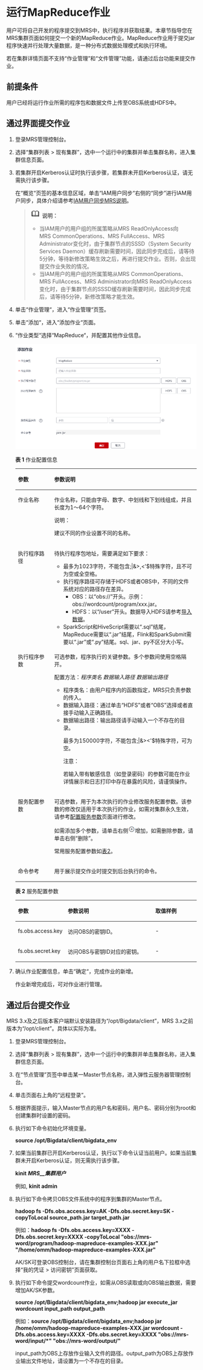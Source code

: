 # 运行MapReduce作业<a name="mrs_01_0052"></a>

用户可将自己开发的程序提交到MRS中，执行程序并获取结果。本章节指导您在MRS集群页面如何提交一个新的MapReduce作业。MapReduce作业用于提交jar程序快速并行处理大量数据，是一种分布式数据处理模式和执行环境。

若在集群详情页面不支持“作业管理”和“文件管理”功能，请通过后台功能来提交作业。

## 前提条件<a name="section2335951116026"></a>

用户已经将运行作业所需的程序包和数据文件上传至OBS系统或HDFS中。

## 通过界面提交作业<a name="section75299125395"></a>

1.  登录MRS管理控制台。
2.  选择“集群列表 \> 现有集群”，选中一个运行中的集群并单击集群名称，进入集群信息页面。
3.  若集群开启Kerberos认证时执行该步骤，若集群未开启Kerberos认证，请无需执行该步骤。

    在“概览“页签的基本信息区域，单击“IAM用户同步“右侧的“同步”进行IAM用户同步，具体介绍请参考[IAM用户同步MRS说明](IAM用户同步MRS说明.md)。

    >![](public_sys-resources/icon-note.gif) **说明：** 
    >-   当IAM用户的用户组的所属策略从MRS ReadOnlyAccess向MRS CommonOperations、MRS FullAccess、MRS Administrator变化时，由于集群节点的SSSD（System Security Services Daemon）缓存刷新需要时间，因此同步完成后，请等待5分钟，等待新修改策略生效之后，再进行提交作业。否则，会出现提交作业失败的情况。
    >-   当IAM用户的用户组的所属策略从MRS CommonOperations、MRS FullAccess、MRS Administrator向MRS ReadOnlyAccess变化时，由于集群节点的SSSD缓存刷新需要时间，因此同步完成后，请等待5分钟，新修改策略才能生效。

4.  单击“作业管理“，进入“作业管理“页签。
5.  单击“添加“，进入“添加作业“页面。
6.  “作业类型“选择“MapReduce“，并配置其他作业信息。

    ![](figures/添加Mapreduce.png)

    **表 1**  作业配置信息

    <a name="table2037463920278"></a>
    <table><thead align="left"><tr id="row8368193916278"><th class="cellrowborder" valign="top" width="20%" id="mcps1.2.3.1.1"><p id="p83681839192713"><a name="p83681839192713"></a><a name="p83681839192713"></a>参数</p>
    </th>
    <th class="cellrowborder" valign="top" width="80%" id="mcps1.2.3.1.2"><p id="p18368639102711"><a name="p18368639102711"></a><a name="p18368639102711"></a>参数说明</p>
    </th>
    </tr>
    </thead>
    <tbody><tr id="row6369739112710"><td class="cellrowborder" valign="top" width="20%" headers="mcps1.2.3.1.1 "><p id="p203691739132714"><a name="p203691739132714"></a><a name="p203691739132714"></a>作业名称</p>
    </td>
    <td class="cellrowborder" valign="top" width="80%" headers="mcps1.2.3.1.2 "><p id="p1936983952719"><a name="p1936983952719"></a><a name="p1936983952719"></a>作业名称，只能由字母、数字、中划线和下划线组成，并且长度为1～64个字符。</p>
    <div class="note" id="note1736953911274"><a name="note1736953911274"></a><a name="note1736953911274"></a><span class="notetitle"> 说明： </span><div class="notebody"><p id="p123692397276"><a name="p123692397276"></a><a name="p123692397276"></a>建议不同的作业设置不同的名称。</p>
    </div></div>
    </td>
    </tr>
    <tr id="row1837003922716"><td class="cellrowborder" valign="top" width="20%" headers="mcps1.2.3.1.1 "><p id="p237013952717"><a name="p237013952717"></a><a name="p237013952717"></a>执行程序路径</p>
    </td>
    <td class="cellrowborder" valign="top" width="80%" headers="mcps1.2.3.1.2 "><p id="p137013972712"><a name="p137013972712"></a><a name="p137013972712"></a>待执行程序包地址，需要满足如下要求：</p>
    <a name="ul33700396271"></a><a name="ul33700396271"></a><ul id="ul33700396271"><li>最多为1023字符，不能包含;|&amp;&gt;,&lt;'$特殊字符，且不可为空或全空格。</li><li>执行程序路径可存储于HDFS或者OBS中，不同的文件系统对应的路径存在差异。<a name="ul193701439132718"></a><a name="ul193701439132718"></a><ul id="ul193701439132718"><li>OBS：以<span class="parmvalue" id="parmvalue206061837142219"><a name="parmvalue206061837142219"></a><a name="parmvalue206061837142219"></a>“obs://”</span>开头。示例：obs://wordcount/program/xxx.jar。</li><li>HDFS：以<span class="parmvalue" id="parmvalue73701139162714"><a name="parmvalue73701139162714"></a><a name="parmvalue73701139162714"></a>“/user”</span>开头。数据导入HDFS请参考<a href="导入导出数据.md#section6302178417377">导入数据</a>。</li></ul>
    </li><li>SparkScript和HiveScript需要以<span class="parmvalue" id="parmvalue037073911277"><a name="parmvalue037073911277"></a><a name="parmvalue037073911277"></a>“.sql”</span>结尾，MapReduce需要以<span class="parmvalue" id="parmvalue3370173972716"><a name="parmvalue3370173972716"></a><a name="parmvalue3370173972716"></a>“.jar”</span>结尾，Flink和SparkSubmit需要以<span class="parmvalue" id="parmvalue0370123910279"><a name="parmvalue0370123910279"></a><a name="parmvalue0370123910279"></a>“.jar”</span>或<span class="parmvalue" id="parmvalue6370739122720"><a name="parmvalue6370739122720"></a><a name="parmvalue6370739122720"></a>“.py”</span>结尾。sql、jar、py不区分大小写。</li></ul>
    </td>
    </tr>
    <tr id="row43711339142713"><td class="cellrowborder" valign="top" width="20%" headers="mcps1.2.3.1.1 "><p id="p33700398274"><a name="p33700398274"></a><a name="p33700398274"></a>执行程序参数</p>
    </td>
    <td class="cellrowborder" valign="top" width="80%" headers="mcps1.2.3.1.2 "><p id="p237043962711"><a name="p237043962711"></a><a name="p237043962711"></a>可选参数，程序执行的关键参数。多个参数间使用空格隔开。</p>
    <p id="p93716393271"><a name="p93716393271"></a><a name="p93716393271"></a>配置方法：<em id="i134015424211"><a name="i134015424211"></a><a name="i134015424211"></a>程序类名 数据输入路径 数据输出路径</em></p>
    <a name="ul63716398279"></a><a name="ul63716398279"></a><ul id="ul63716398279"><li>程序类名：由用户程序内的函数指定，MRS只负责参数的传入。</li><li>数据输入路径：通过单击<span class="uicontrol" id="uicontrol180016615619"><a name="uicontrol180016615619"></a><a name="uicontrol180016615619"></a>“HDFS”</span>或者<span class="uicontrol" id="uicontrol1414081112568"><a name="uicontrol1414081112568"></a><a name="uicontrol1414081112568"></a>“OBS”</span>选择或者直接手动输入正确路径。</li><li>数据输出路径：输出路径请手动输入一个不存在的目录。<p id="p12371113910275"><a name="p12371113910275"></a><a name="p12371113910275"></a>最多为150000字符，不能包含;|&amp;&gt;&lt;'$特殊字符，可为空。</p>
    <div class="caution" id="note2762142185515"><a name="note2762142185515"></a><a name="note2762142185515"></a><span class="cautiontitle"> 注意： </span><div class="cautionbody"><p id="p27628212551"><a name="p27628212551"></a><a name="p27628212551"></a>若输入带有敏感信息（如登录密码）的参数可能在作业详情展示和日志打印中存在暴露的风险，请谨慎操作。</p>
    </div></div>
    </li></ul>
    </td>
    </tr>
    <tr id="row203713398279"><td class="cellrowborder" valign="top" width="20%" headers="mcps1.2.3.1.1 "><p id="p17371939172710"><a name="p17371939172710"></a><a name="p17371939172710"></a>服务配置参数</p>
    </td>
    <td class="cellrowborder" valign="top" width="80%" headers="mcps1.2.3.1.2 "><p id="p4371163914272"><a name="p4371163914272"></a><a name="p4371163914272"></a>可选参数，用于为本次执行的作业修改服务配置参数。该参数的修改仅适用于本次执行的作业，如需对集群永久生效，请参考<a href="配置服务参数.md">配置服务参数</a>页面进行修改。</p>
    <p id="p15371139132712"><a name="p15371139132712"></a><a name="p15371139132712"></a>如需添加多个参数，请单击右侧<a name="image137133942711"></a><a name="image137133942711"></a><span><img id="image137133942711" src="figures/icon_mrs_addtask.png"></span>增加，如需删除参数，请单击右侧<span class="parmvalue" id="parmvalue163711139122718"><a name="parmvalue163711139122718"></a><a name="parmvalue163711139122718"></a>“删除”</span>。</p>
    <p id="p625412599416"><a name="p625412599416"></a><a name="p625412599416"></a>常用服务配置参数如<a href="#table12538926589">表2</a>。</p>
    </td>
    </tr>
    <tr id="row9373839142712"><td class="cellrowborder" valign="top" width="20%" headers="mcps1.2.3.1.1 "><p id="p12373339132716"><a name="p12373339132716"></a><a name="p12373339132716"></a>命令参考</p>
    </td>
    <td class="cellrowborder" valign="top" width="80%" headers="mcps1.2.3.1.2 "><p id="p7373193992711"><a name="p7373193992711"></a><a name="p7373193992711"></a>用于展示提交作业时提交到后台执行的命令。</p>
    </td>
    </tr>
    </tbody>
    </table>

    **表 2**  服务配置参数

    <a name="table12538926589"></a>
    <table><thead align="left"><tr id="row95371726284"><th class="cellrowborder" valign="top" width="25%" id="mcps1.2.4.1.1"><p id="p1453610267810"><a name="p1453610267810"></a><a name="p1453610267810"></a>参数</p>
    </th>
    <th class="cellrowborder" valign="top" width="50%" id="mcps1.2.4.1.2"><p id="p85361261681"><a name="p85361261681"></a><a name="p85361261681"></a>参数说明</p>
    </th>
    <th class="cellrowborder" valign="top" width="25%" id="mcps1.2.4.1.3"><p id="p1536142616818"><a name="p1536142616818"></a><a name="p1536142616818"></a>取值样例</p>
    </th>
    </tr>
    </thead>
    <tbody><tr id="row115378261381"><td class="cellrowborder" valign="top" width="25%" headers="mcps1.2.4.1.1 "><p id="p145377262818"><a name="p145377262818"></a><a name="p145377262818"></a>fs.obs.access.key</p>
    </td>
    <td class="cellrowborder" valign="top" width="50%" headers="mcps1.2.4.1.2 "><p id="p115370264818"><a name="p115370264818"></a><a name="p115370264818"></a>访问OBS的密钥ID。</p>
    </td>
    <td class="cellrowborder" valign="top" width="25%" headers="mcps1.2.4.1.3 "><p id="p1053710261482"><a name="p1053710261482"></a><a name="p1053710261482"></a>-</p>
    </td>
    </tr>
    <tr id="row16537926882"><td class="cellrowborder" valign="top" width="25%" headers="mcps1.2.4.1.1 "><p id="p165376262087"><a name="p165376262087"></a><a name="p165376262087"></a>fs.obs.secret.key</p>
    </td>
    <td class="cellrowborder" valign="top" width="50%" headers="mcps1.2.4.1.2 "><p id="p1553712261188"><a name="p1553712261188"></a><a name="p1553712261188"></a>访问OBS与密钥ID对应的密钥。</p>
    </td>
    <td class="cellrowborder" valign="top" width="25%" headers="mcps1.2.4.1.3 "><p id="p1253718261385"><a name="p1253718261385"></a><a name="p1253718261385"></a>-</p>
    </td>
    </tr>
    </tbody>
    </table>

7.  确认作业配置信息，单击“确定“，完成作业的新增。

    作业新增完成后，可对作业进行管理。


## 通过后台提交作业<a name="section12299175615451"></a>

MRS 3.x及之后版本客户端默认安装路径为“/opt/Bigdata/client”，MRS 3.x之前版本为“/opt/client”。具体以实际为准。

1.  登录MRS管理控制台。
2.  选择“集群列表 \> 现有集群”，选中一个运行中的集群并单击集群名称，进入集群信息页面。
3.  在“节点管理”页签中单击某一Master节点名称，进入弹性云服务器管理控制台。
4.  单击页面右上角的“远程登录”。
5.  根据界面提示，输入Master节点的用户名和密码，用户名、密码分别为root和创建集群时设置的密码。
6.  执行如下命令初始化环境变量。

    **source /opt/Bigdata/client/bigdata\_env**

7.  如果当前集群已开启Kerberos认证，执行以下命令认证当前用户。如果当前集群未开启Kerberos认证，则无需执行该步骤。

    **kinit** **_MRS__集群用户_**

    例如,  **kinit admin**

8.  执行如下命令拷贝OBS文件系统中的程序到集群的Master节点。

    **hadoop fs -Dfs.obs.access.key=AK -Dfs.obs.secret.key=SK -copyToLocal source\_path.jar target\_path.jar**

    例如：**hadoop fs -Dfs.obs.access.key=XXXX -Dfs.obs.secret.key=XXXX -copyToLocal "obs://mrs-word/program/hadoop-mapreduce-examples-XXX.jar" "/home/omm/hadoop-mapreduce-examples-XXX.jar"**

    AK/SK可登录OBS控制台，请在集群控制台页面右上角的用户名下拉框中选择“我的凭证 \> 访问密钥”页面获取。

9.  执行如下命令提交wordcount作业，如需从OBS读取或向OBS输出数据，需要增加AK/SK参数。

    **source /opt/Bigdata/client/bigdata\_env;hadoop jar execute\_jar wordcount input\_path output\_path**

    例如：**source /opt/Bigdata/client/bigdata\_env;hadoop jar /home/omm/hadoop-mapreduce-examples-XXX.jar wordcount -Dfs.obs.access.key=XXXX -Dfs.obs.secret.key=XXXX "obs://mrs-word/input/\*" "obs://mrs-word/output/"**

    input\_path为OBS上存放作业输入文件的路径。output\_path为OBS上存放作业输出文件地址，请设置为一个不存在的目录。



